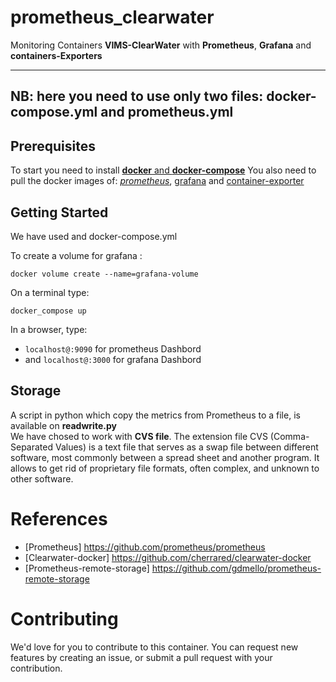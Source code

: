 # prometheus_clearwater
Monitoring Containers __VIMS-ClearWater__ with __Prometheus__, __Grafana__ and __containers-Exporters__

----------------

## NB: here you need to use only two files: docker-compose.yml and prometheus.yml


## Prerequisites
To start you need to install [__docker__ and __docker-compose__](https://websiteforstudents.com/how-to-install-docker-and-docker-compose-on-ubuntu-16-04-18-04/)
You also need to pull the docker images of: [_prometheus_](https://hub.docker.com/r/prom/prometheus/), [grafana](https://hub.docker.com/r/grafana/grafana/) and [container-exporter](https://hub.docker.com/r/prom/container-exporter/) 

## Getting Started

We have used and docker-compose.yml
 
To create a volume for grafana :  

`docker volume create --name=grafana-volume`

On a terminal type:

`docker_compose up`

In a browser, type:  

* `localhost@:9090` for prometheus Dashbord   
* and `localhost@:3000` for grafana Dashbord

## Storage

A script in python which copy the metrics from Prometheus to a file, is available on __readwrite.py__   
We have chosed to work with __CVS file__. The extension file CVS (Comma-Separated Values)  is a text file that serves as a swap file between different software, most commonly between a spread sheet and another program. It allows to get rid of proprietary file formats, often complex, and unknown to other software.

# References

- [Prometheus] https://github.com/prometheus/prometheus
- [Clearwater-docker] https://github.com/cherrared/clearwater-docker
- [Prometheus-remote-storage] https://github.com/gdmello/prometheus-remote-storage

# Contributing

We'd love for you to contribute to this container. You can request new features by creating an issue, or submit a pull request with your contribution.

